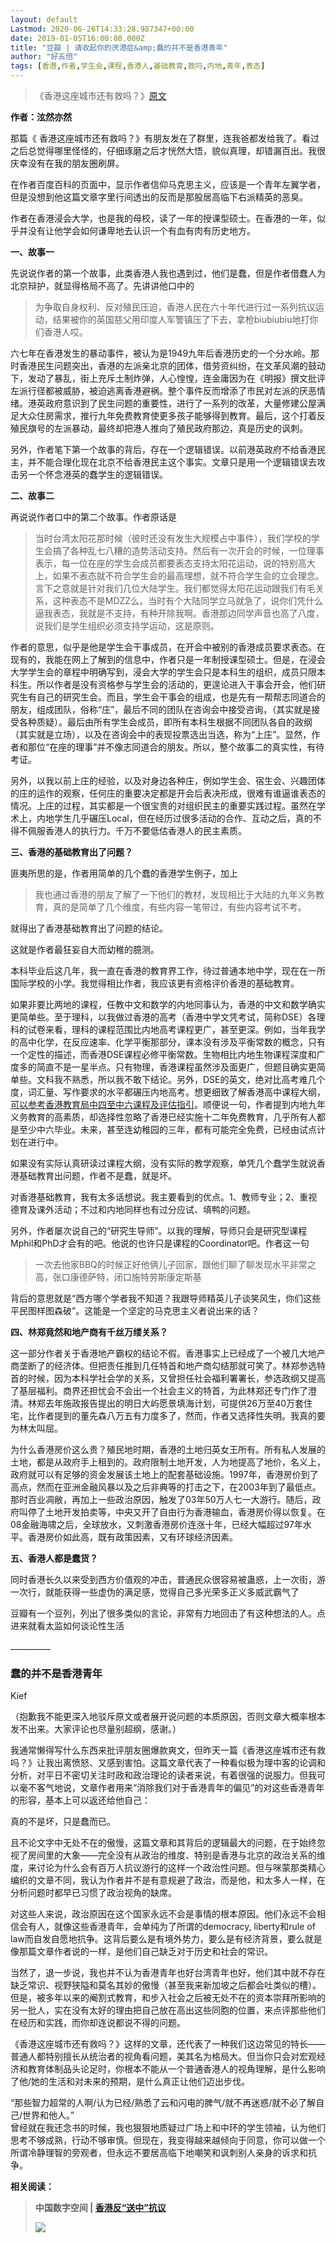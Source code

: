 ```yaml
---
layout: default
Lastmod: 2020-06-26T14:33:28.987347+00:00
date: 2019-01-05T16:00:00.000Z
title: "豆瓣 | 请收起你的厌港症&amp;蠢的并不是香港青年"
author: "好五倍"
tags: [香港,作者,学生会,课程,香港人,基础教育,救吗,内地,青年,表态]
---
```


> 《香港这座城市还有救吗？》[原文](https://www.weibo.com/ttarticle/p/show?id=2309404385667630149091)

**作者：泫然亦然**

那篇《 香港这座城市还有救吗？》有朋友发在了群里，连我爸都发给我了。看过之后总觉得哪里怪怪的，仔细琢磨之后才恍然大悟，貌似真理，却错漏百出。我很庆幸没有在我的朋友圈刷屏。

在作者百度百科的页面中，显示作者信仰马克思主义，应该是一个青年左翼学者，但是没想到他这篇文章字里行间透出的反而是那股居高临下右派精英的恶臭。

作者在香港浸会大学，也是我的母校，读了一年的授课型硕士。在香港的一年，似乎并没有让他学会如何谦卑地去认识一个有血有肉有历史地方。

**一、故事一**

先说说作者的第一个故事，此类香港人我也遇到过，他们是蠢，但是作者借蠢人为北京辩护，就显得格局不高了。先讲讲他口中的

> 为争取自身权利、反对殖民压迫，香港人民在六十年代进行过一系列抗议运动，结果被你的英国慈父用印度人军警镇压了下去，拿枪biubiubiu地打你们香港人哎。

六七年在香港发生的暴动事件，被认为是1949九年后香港历史的一个分水岭。那时香港民生问题突出，香港的左派亲北京的团体，借劳资纠纷，在文革风潮的鼓动下，发动了暴乱，街上充斥土制炸弹，人心惶惶，连金庸因为在《明报》撰文批评左派行径都被威胁，被迫逃离香港避祸。整个事件反而增添了市民对左派的厌恶情绪。港英政府意识到了民生问题的重要性，进行了一系列的改革，大量修建公屋满足大众住房需求，推行九年免费教育使更多孩子能够得到教育。最后，这个打着反殖民旗号的左派暴动，最终却把港人推向了殖民政府那边，真是历史的讽刺。

另外，作者笔下第一个故事的背后，存在一个逻辑错误。以前港英政府不给香港民主，并不能合理化现在北京不给香港民主这个事实。文章只是用一个逻辑错误去攻击另一个怀念港英的蠢学生的逻辑错误。

**二、故事二**

再说说作者口中的第二个故事。作者原话是

> 当时台湾太阳花那时候（彼时还没有发生大规模占中事件），我们学校的学生会搞了各种乱七八糟的造势活动支持。然后有一次开会的时候，一位理事表示，每一位在座的学生会成员都要表态支持太阳花运动，说的特别高大上，如果不表态就不符合学生会的最高理想，就不符合学生会的立会理念。言下之意就是针对我们几位大陆学生。我们都觉得太阳花运动跟我们有毛关系，这种表态不是MDZZ么。当时有个大陆同学立马就急了，说你们凭什么逼我表态，我就是不支持，有种开除我啊。香港那边同学声音也高了八度，说我们是学生组织必须支持学运动，这是原则。

作者的意思，似乎是他是学生会干事成员，在开会中被别的香港成员要求表态。在现有的，我能在网上了解到的信息中，作者只是一年制授课型硕士。但是，在浸会大学学生会的章程中明确写到，浸会大学的学生会只是本科生的组织，成员只限本科生。所以作者是没有资格参与学生会的活动的，更遑论进入干事会开会，他们研究生有自己的研究生会。而且，学生会干事会的组成，也是先有一帮帮志同道合的朋友，组成团队，俗称“庄”，最后不同的团队在咨询会中接受咨询，（其实就是接受各种质疑）。最后由所有学生会成员，即所有本科生根据不同团队各自的政纲（其实就是立场），以及在咨询会中的表现投票选出当选，称为“上庄”。显然，作者和那位“在座的理事”并不像志同道合的朋友。所以，整个故事二的真实性，有待考证。

另外，以我以前上庄的经验，以及对身边各种庄，例如学生会、宿生会、兴趣团体的庄的运作的观察，任何庄的重要决定都是开会后表决形成，很难有谁逼谁表态的情况。上庄的过程，其实都是一个很宝贵的对组织民主的重要实践过程。虽然在学术上，内地学生几乎碾压Local，但在经历过很多活动的合作、互动之后，真的不得不佩服香港人的执行力。千万不要低估香港人的民主素质。

**三、香港的基础教育出了问题？**

匪夷所思的是，作者用简单的几个蠢的香港学生例子，加上

> 我也通过香港的朋友了解了一下他们的教材，发现相比于大陆的九年义务教育，真的是简单了几个维度，有些内容一笔带过，有些内容考试不考。

就得出了香港基础教育出了问题的结论。

这就是作者最狂妄自大而幼稚的臆测。

本科毕业后这几年，我一直在香港的教育界工作，待过普通本地中学，现在在一所国际学校的小学。我觉得相比作者，我应该更有资格评价香港的基础教育。

如果非要比两地的课程，任教中文和数学的内地同事认为，香港的中文和数学确实更简单些。至于理科，以我做过香港的高考（香港中学文凭考试，简称DSE）各理科的试卷来看，理科的课程范围比内地高考课程更广，甚至更深。例如，当年我学的高中化学，在反应速率、化学平衡那部分，课本没有涉及平衡常数的概念，只有一个定性的描述，而香港DSE课程必修平衡常数。生物相比内地生物课程深度和广度多的简直不是一星半点。只有物理，香港课程虽然涉及面更广，但题目确实更简单些。文科我不熟悉，所以我不敢下结论。另外，DSE的英文，绝对比高考难几个度，词汇量、写作要求的水平都碾压内地高考。想更细致了解香港高中课程大纲，[可以参考香港教育局中四至中六课程及评估指引](https://www.evernote.com/client/web?login=true)。顺便说一句，作者提到内地九年义务教育的高素质，却选择性忽略了香港已经实施十二年免费教育，几乎所有人都是至少中六毕业。未来，甚至连幼稚园的三年，都有可能完全免费，已经由试点计划在进行中。

如果没有实际认真研读过课程大纲，没有实际的教学观察，单凭几个蠢学生就说香港基础教育出问题，作者不是蠢，就是坏。

对香港基础教育，我有太多话想说。我主要看到的优点。1、教师专业；2、重视德育及课外活动；不过和内地同样也有过分应试、填鸭的问题。

另外，作者屡次说自己的“研究生导师”。以我的理解，导师只会是研究型课程Mphil和PhD才会有的吧。他说的也许只是课程的Coordinator吧。作者这一句

> 一次去他家BBQ的时候正好他俩儿子回家，跟他们聊了聊发现水平非常之高，张口康德萨特，闭口施特劳斯康定斯基

背后的意思就是“西方哪个学者我不知道？我跟导师精英儿子谈笑风生，你们这些平民图样图森破”。这能是一个坚定的马克思主义者说出来的话？

**四、林郑竟然和地产商有千丝万缕关系？**

这一部分作者关于香港地产霸权的结论不假。香港事实上已经成了一个被几大地产商垄断了的经济体。但把责任推到几任特首和地产商勾结那就可笑了。林郑参选特首的时候，因为本科学社会学的关系，又曾担任社会福利署署长，参选政纲又提高了基层福利。商界还担忧会不会出一个社会主义的特首，为此林郑还专门作了澄清。林郑去年施政报告提出的明日大屿愿景填海计划，可提供26万至40万套住宅，比作者提到的董先森八万五有力度多了，然而，作者又选择性失明。我真的要为林太叫屈。

为什么香港房价这么贵？殖民地时期，香港的土地归英女王所有。所有私人发展的土地，都是从政府手上租到的。政府限制土地开发，人为地提高了地价，名义上，政府就可以有足够的资金发展该土地上的配套基础设施。1997年，香港房价到了高点，然而在亚洲金融风暴以及之后非典等的打击之下，在2003年到了最低点。那时百业凋敝，再加上一些政治原因，触发了03年50万人七一大游行。随后，政府叫停了土地开发拍卖等，中央又开了自由行为香港输血，香港房价得以恢复。在08金融海啸之后，全球放水，又刺激香港房价连涨十年，已经大幅超过97年水平。香港房价如此高，既有政策因素，又有环球经济因素。

**五、香港人都是蠢货？**

同时香港长久以来受到西方价值观的冲击，普通民众很容易被蛊惑，上一次街，游一次行，就能获得一些虚伪的满足感，觉得自己多光荣多正义多威武霸气了

豆瓣有一个豆列，列出了很多类似的言论，非常有力地回击了有这种想法的人。点进来就看太监如何谈论性生活

\_\_\_\_\_\_\_\_\_\_

### **蠢的并不是香港青年**

Kief

（抱歉我不能更深入地驳斥原文或者展开说问题的本质原因，否则文章大概率根本发不出来。大家评论也尽量别超纲，感谢。）

我通常懒得写什么东西来批评朋友圈爆款爽文，但昨天一篇《香港这座城市还有救吗？》让我出离愤怒、又感到害怕。这篇文章代表了一种看似极为理中客的论调和分析，对平日不密切关注时政和政治理论的读者来说，有着很强的说服力。但我可以毫不客气地说，文章作者用来“消除我们对于香港青年的偏见”的对这些香港青年的形容，基本上可以返还给他自己：

真的不是坏，只是蠢而已。

且不论文字中无处不在的傲慢，这篇文章和其背后的逻辑最大的问题，在于始终忽视了房间里的大象——完全没有从政治的维度、特别是香港与北京的政治关系的维度，来讨论为什么会有百万人抗议游行的这样一个政治性问题。但与咪蒙那类精心编织的文章不同，我认为作者并不是有意规避了政治，而是他，和太多人一样，在分析问题时都早已习惯了政治视角的缺席。

对这些人来说，政治原因在这个国家永远不会是事情的根本原因。他们永远不会相信会有人，就像这些香港青年，会单纯为了所谓的democracy, liberty和rule of law而自发自愿地抗争。这背后要么是有境外势力，要么是有经济背景，要么就是像那篇文章作者说的一样，是他们自己缺乏对于历史和社会的常识。

当然了，退一步说，我也并不认为香港青年也好台湾青年也好，他们其中就不存在缺乏常识、视野狭隘和莫名其妙的傲慢（甚至我来新加坡之后都会吐类似的槽）。但是，被多年以来的阉割式教育，和步入社会之后被无处不在的资本崇拜所影响的另一批人，实在没有太好的理由把自己放在高出这些同胞的位置，来点评那些他们在经历和实践，而你却连说都说不得的问题。

《香港这座城市还有救吗？》这样的文章，还代表了一种我们这边常见的特长——普通人都特别擅长从统治者的视角看问题，美其名为格局大。但当你只会对宏观经济和教育体制品头论足时，你根本不能从一个普通香港人的视角理解，是什么影响了他/她的生活和对未来的预期，是什么真正让他们迈出步伐。

“那些智力超常的人啊/认为已经/熟悉了云和闪电的脾气/就不再迷惑/就不必了解自己/世界和他人。”  
曾经就在我还念书的时候，我也狠狠地质疑过广场上和中环的学生领袖，认为他们思考不够成熟，行动不够审慎。但现在，我变得越来越倾向于同意，你可以做一个所谓冷静理智的旁观者，但永远不要居高临下地嘲笑和讽刺别人亲身的诉求和抗争。

**相关阅读：**

> **中国数字空间 | [香港反“送中”抗议](https://chinadigitaltimes.net/space/%E4%B8%80%E5%9B%BD%E4%B8%A4%E5%88%B6)**
> 
> ![](https://images.weserv.nl/?url=https%3A//chinadigitaltimes.net/chinese/files/2019/06/hongkong-150x150.jpg)

